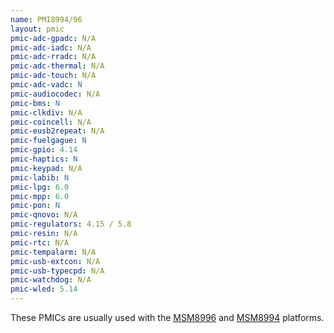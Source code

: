 ```yaml
---
name: PMI8994/96
layout: pmic
pmic-adc-gpadc: N/A
pmic-adc-iadc: N/A
pmic-adc-rradc: N/A
pmic-adc-thermal: N/A
pmic-adc-touch: N/A
pmic-adc-vadc: N
pmic-audiocodec: N/A
pmic-bms: N
pmic-clkdiv: N/A
pmic-coincell: N/A
pmic-eusb2repeat: N/A
pmic-fuelgague: N
pmic-gpio: 4.14
pmic-haptics: N
pmic-keypad: N/A
pmic-labib: N
pmic-lpg: 6.0
pmic-mpp: 6.0
pmic-pon: N
pmic-qnovo: N/A
pmic-regulators: 4.15 / 5.8
pmic-resin: N/A
pmic-rtc: N/A
pmic-tempalarm: N/A
pmic-usb-extcon: N/A
pmic-usb-typecpd: N/A
pmic-watchdog: N/A
pmic-wled: 5.14
---
```

These PMICs are usually used with the [MSM8996](../soc/msm8996) and [MSM8994](../soc/msm8994) platforms.

